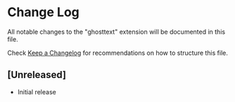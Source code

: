 # Change Log

All notable changes to the "ghosttext" extension will be documented in this file.

Check [Keep a Changelog](http://keepachangelog.com/) for recommendations on how to structure this file.

## [Unreleased]

- Initial release